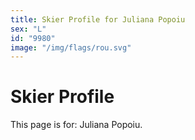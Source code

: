 ```yaml
---
title: Skier Profile for Juliana Popoiu
sex: "L"
id: "9980"
image: "/img/flags/rou.svg" 
---
```


# Skier Profile

This page is for: Juliana Popoiu.
    